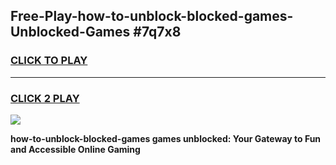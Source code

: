 
## Free-Play-how-to-unblock-blocked-games-Unblocked-Games #7q7x8
<h3>
<a href="https://news.freeplayer.one?title=how-to-unblock-blocked-games&ref=8M">CLICK TO PLAY</a></h3>
<hr>

<h3>
<a href="https://news.freeplayer.one?title=how-to-unblock-blocked-games&ref=8M">CLICK 2 PLAY</a>
  
</h3>

<a href="https://news.freeplayer.one?title=how-to-unblock-blocked-games&ref=8M"><img src="https://clearcache.store/games.png"></a>


**how-to-unblock-blocked-games games unblocked: Your Gateway to Fun and Accessible Online Gaming**
